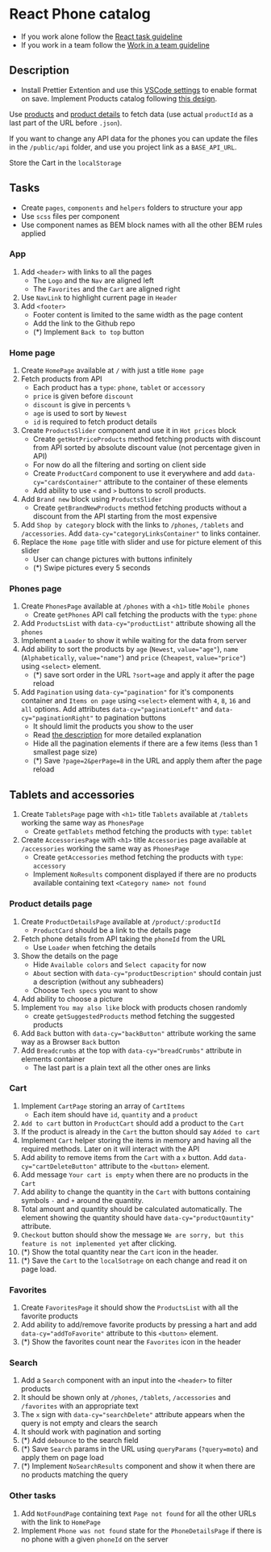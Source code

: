 # React Phone catalog
- If you work alone follow the [React task guideline](https://github.com/mate-academy/react_task-guideline#react-tasks-guideline)
- If you work in a team follow the [Work in a team guideline](https://github.com/mate-academy/react_task-guideline/blob/master/team-flow.md#how-to-work-in-a-team)

## Description
- Install Prettier Extention and use this [VSCode settings](https://mate-academy.github.io/fe-program/tools/vscode/settings.json) to enable format on save.
Implement Products catalog following [this design](https://www.figma.com/file/uEetgWenSRxk9jgiym6Yzp/Phone-catalog-redesign?node-id=1%3A2).

Use [products](https://mate-academy.github.io/react_phone-catalog/api/products.json)
and [product details](https://mate-academy.github.io/react_phone-catalog/api/products/dell-streak-7.json)
tо fetch data (use actual `productId` as a last part of the URL before `.json`).

If you want to change any API data for the phones you can update the files in the `/public/api` folder, and use you project link as a `BASE_API_URL`.

Store the Cart in the `localStorage`

## Tasks
- Create `pages`, `components` and `helpers` folders to structure your app
- Use `scss` files per component
- Use component names as BEM block names with all the other BEM rules applied

### App
1. Add `<header>` with links to all the pages
    - The `Logo` and the `Nav` are aligned left
    - The `Favorites` and the `Cart` are aligned right
1. Use `NavLink` to highlight current page in `Header`
1. Add `<footer>`
    - Footer content is limited to the same width as the page content
    - Add the link to the Github repo
    - (*) Implement `Back to top` button

### Home page
1. Create `HomePage` available at `/` with just a title `Home page`
1. Fetch products from API
    - Each product has a `type`: `phone`, `tablet` or `accessory`
    - `price` is given before `discount`
    - `discount` is give in percents `%`
    - `age` is used to sort by `Newest`
    - `id` is required to fetch product details
1. Create `ProductsSlider` component and use it in `Hot prices` block
    - Create `getHotPriceProducts` method fetching products with discount from API
      sorted by absolute discount value (not percentage given in API)
    - For now do all the filtering and sorting on client side
    - Create `ProductCard` component to use it everywhere and add `data-cy="cardsContainer"` attribute to the container of these elements
    - Add ability to use `<` and `>` buttons to scroll products.
1. Add `Brand new` block using `ProductsSlider`
    - Create `getBrandNewProducts` method fetching products without a discount from the API starting from the most expensive
1. Add `Shop by category` block with the links to `/phones`, `/tablets` and `/accessories`. Add `data-cy="categoryLinksContainer"`
to links container.
1. Replace the `Home page` title with slider and use for picture element of this slider
    - User can change pictures with buttons infinitely
    - (*) Swipe pictures every 5 seconds

### Phones page
1. Create `PhonesPage` available at `/phones` with a `<h1>` title `Mobile phones`
    - Create `getPhones` API call fetching the products with the `type`: `phone`
1. Add `ProductsList` with `data-cy="productList"` attribute showing all the `phones`
1. Implement a `Loader` to show it while waiting for the data from server
1. Add ability to sort the products by `age` (`Newest`, `value="age"`), `name` (`Alphabetically`, `value="name"`) and `price` (`Cheapest`, `value="price"`) using `<select>` element.
    - (*) save sort order in the URL `?sort=age` and apply it after the page reload
1. Add `Pagination` using `data-cy="pagination"` for it's components container and `Items on page` using `<select>` element with `4`, `8`, `16` and `all` options. Add attributes `data-cy="paginationLeft"` and `data-cy="paginationRight"` to pagination buttons
    - It should limit the products you show to the user
    - Read [the description](https://github.com/mate-academy/react_pagination#react-pagination) for more detailed explanation
    - Hide all the pagination elements if there are a few items (less than 1 smallest page size)
    - (*) Save `?page=2&perPage=8` in the URL and apply them after the page reload

## Tablets and accessories
1. Create `TabletsPage` page with `<h1>` title `Tablets` available at `/tablets` working the same way as `PhonesPage`
    - Create `getTablets` method fetching the products with `type`: `tablet`
1. Create `AccessoriesPage` with `<h1>` title `Accessories` page available at `/accessories` working the same way as `PhonesPage`
    - Create `getAccessories` method fetching the products with `type`: `accessory`
    - Implement `NoResults` component displayed if there are no products available containing text `<Category name> not found`

### Product details page
1. Create `ProductDetailsPage` available at `/product/:productId`
    - `ProductCard` should be a link to the details page
1. Fetch phone details from API taking the `phoneId` from the URL
    - Use `Loader` when fetching the details
1. Show the details on the page
    - Hide `Available colors` and `Select capacity` for now
    - `About` section with `data-cy="productDescription"` should contain just a description (without any subheaders)
    - Choose `Tech specs` you want to show
1. Add ability to choose a picture
1. Implement `You may also like` block with products chosen randomly
    - create `getSuggestedProducts` method fetching the suggested products
1. Add `Back` button with `data-cy="backButton"` attribute working the same way as a Browser `Back` button
1. Add `Breadcrumbs` at the top with `data-cy="breadCrumbs"` attribute in elements container
    - The last part is a plain text all the other ones are links

### Cart
1. Implement `CartPage` storing an array of `CartItems`
    - Each item should have `id`, `quantity` and a `product`
1. `Add to cart` button in `ProductCart` should add a product to the `Cart`
1. If the product is already in the `Cart` the button should say `Added to cart`
1. Implement `Cart` helper storing the items in memory and having all the required methods.
  Later on it will interact with the API
1. Add ability to remove items from the `Cart` with a `x` button. Add `data-cy="cartDeleteButton"` attribute to the `<button>` element.
1. Add message `Your cart is empty` when there are no products in the `Cart`
1. Add ability to change the quantity in the `Cart` with buttons containing symbols `-` and `+` around the quantity.
1. Total amount and quantity should be calculated automatically. The element showing the quantity should have `data-cy="productQauntity"` attribute.
1. `Checkout` button should show the message `We are sorry, but this feature is not implemented yet` after clicking.
1. (*) Show the total quantity near the `Cart` icon in the header.
1. (*) Save the `Cart` to the `localSotrage` on each change and read it on page load.

### Favorites
1. Create `FavoritesPage` it should show the `ProductsList` with all the favorite products
1. Add ability to add/remove favorite products by pressing a hart and add `data-cy="addToFavorite"` attribute to this `<button>` element.
1. (*) Show the favorites count near the `Favorites` icon in the header

### Search
1. Add a `Search` component with an input into the `<header>` to filter products
1. It should be shown only at `/phones`, `/tablets`, `/accessories` and `/favorites` with an appropriate text
1. The `x` sign with `data-cy="searchDelete"` attribute appears when the query is not empty and clears the search
1. It should work with pagination and sorting
1. (*) Add `debounce` to the search field
1. (*) Save `Search` params in the URL using `queryParams` (`?query=moto`) and apply them on page load
1. (*) Implement `NoSearchResults` component and show it when there are no products matching the query

### Other tasks
1. Add `NotFoundPage` containing text `Page not found` for all the other URLs with the link to `HomePage`
1. Implement `Phone was not found` state for the `PhoneDetailsPage` if there is no phone with a given `phoneId` on the server

